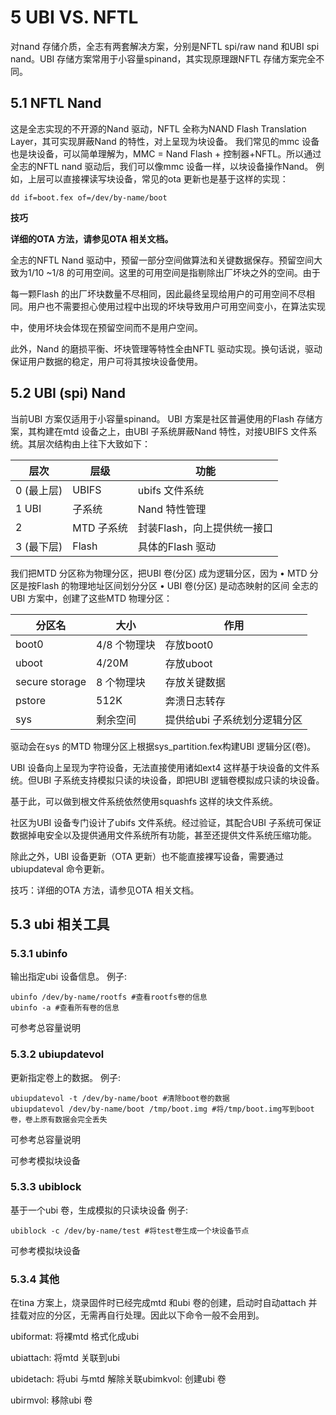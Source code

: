 # 5 UBI VS. NFTL

对nand 存储介质，全志有两套解决方案，分别是NFTL spi/raw nand 和UBI spi nand。UBI 存储方案常用于小容量spinand，其实现原理跟NFTL 存储方案完全不同。

## 5.1 NFTL Nand

这是全志实现的不开源的Nand 驱动，NFTL 全称为NAND Flash Translation Layer，其可实现屏蔽Nand 的特性，对上呈现为块设备。
我们常见的mmc 设备也是块设备，可以简单理解为，MMC = Nand Flash + 控制器+NFTL。所以通过全志的NFTL nand 驱动后，我们可以像mmc 设备一样，以块设备操作Nand。
例如，上层可以直接裸读写块设备，常见的ota 更新也是基于这样的实现：

```
dd if=boot.fex of=/dev/by-name/boot
```

**技巧**

**详细的OTA 方法，请参见OTA 相关文档。**

全志的NFTL Nand 驱动中，预留一部分空间做算法和关键数据保存。预留空间大致为1/10 ~1/8 的可用空间。这里的可用空间是指剔除出厂坏块之外的空间。由于

每一颗Flash 的出厂坏块数量不尽相同，因此最终呈现给用户的可用空间不尽相同。用户也不需要担心使用过程中出现的坏块导致用户可用空间变小，在算法实现

中，使用坏块会体现在预留空间而不是用户空间。

此外，Nand 的磨损平衡、坏块管理等特性全由NFTL 驱动实现。换句话说，驱动保证用户数据的稳定，用户可将其按块设备使用。

## 5.2 UBI (spi) Nand

当前UBI 方案仅适用于小容量spinand。
UBI 方案是社区普遍使用的Flash 存储方案，其构建在mtd 设备之上，由UBI 子系统屏蔽Nand 特性，对接UBIFS 文件系统。其层次结构由上往下大致如下：

| 层次       | 层级       | 功能                        |
| ---------- | ---------- | --------------------------- |
| 0 (最上层) | UBIFS      | ubifs 文件系统              |
| 1 UBI      | 子系统     | Nand 特性管理               |
| 2          | MTD 子系统 | 封装Flash，向上提供统一接口 |
| 3 (最下层) | Flash      | 具体的Flash 驱动            |

我们把MTD 分区称为物理分区，把UBI 卷(分区) 成为逻辑分区，因为
• MTD 分区是按Flash 的物理地址区间划分分区
• UBI 卷(分区) 是动态映射的区间
全志的UBI 方案中，创建了这些MTD 物理分区：

| 分区名         | 大小         | 作用                         |
| -------------- | ------------ | ---------------------------- |
| boot0          | 4/8 个物理块 | 存放boot0                    |
| uboot          | 4/20M        | 存放uboot                    |
| secure storage | 8 个物理块   | 存放关键数据                 |
| pstore         | 512K         | 奔溃日志转存                 |
| sys            | 剩余空间     | 提供给ubi 子系统划分逻辑分区 |

驱动会在sys 的MTD 物理分区上根据sys_partition.fex构建UBI 逻辑分区(卷)。

UBI 设备向上呈现为字符设备，无法直接使用诸如ext4 这样基于块设备的文件系统。但UBI 子系统支持模拟只读的块设备，即把UBI 逻辑卷模拟成只读的块设备。

基于此，可以做到根文件系统依然使用squashfs 这样的块文件系统。

社区为UBI 设备专门设计了ubifs 文件系统。经过验证，其配合UBI 子系统可保证数据掉电安全以及提供通用文件系统所有功能，甚至还提供文件系统压缩功能。

除此之外，UBI 设备更新（OTA 更新）也不能直接裸写设备，需要通过ubiupdateval 命令更新。

技巧：详细的OTA 方法，请参见OTA 相关文档。

## 5.3 ubi 相关工具

### 5.3.1 ubinfo

输出指定ubi 设备信息。
例子:

```
ubinfo /dev/by-name/rootfs #查看rootfs卷的信息
ubinfo -a #查看所有卷的信息
```

可参考总容量说明

### 5.3.2 ubiupdatevol

更新指定卷上的数据。
例子:

```
ubiupdatevol -t /dev/by-name/boot #清除boot卷的数据
ubiupdatevol /dev/by-name/boot /tmp/boot.img #将/tmp/boot.img写到boot卷，卷上原有数据会完全丢失
```

可参考总容量说明

可参考模拟块设备

### 5.3.3 ubiblock

基于一个ubi 卷，生成模拟的只读块设备
例子:

```
ubiblock -c /dev/by-name/test #将test卷生成一个块设备节点
```

可参考模拟块设备

### 5.3.4 其他

在tina 方案上，烧录固件时已经完成mtd 和ubi 卷的创建，启动时自动attach 并挂载对应的分区，无需再自行处理。因此以下命令一般不会用到。

ubiformat: 将裸mtd 格式化成ubi

ubiattach: 将mtd 关联到ubi

ubidetach: 将ubi 与mtd 解除关联ubimkvol: 创建ubi 卷

ubirmvol: 移除ubi 卷